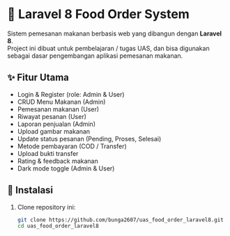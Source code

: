 # 🍔 Laravel 8 Food Order System

Sistem pemesanan makanan berbasis web yang dibangun dengan **Laravel 8**.  
Project ini dibuat untuk pembelajaran / tugas UAS, dan bisa digunakan sebagai dasar pengembangan aplikasi pemesanan makanan.

## ✨ Fitur Utama
- Login & Register (role: Admin & User)
- CRUD Menu Makanan (Admin)
- Pemesanan makanan (User)
- Riwayat pesanan (User)
- Laporan penjualan (Admin)
- Upload gambar makanan
- Update status pesanan (Pending, Proses, Selesai)
- Metode pembayaran (COD / Transfer)
- Upload bukti transfer
- Rating & feedback makanan
- Dark mode toggle (Admin & User)

## 🚀 Instalasi
1. Clone repository ini:
   ```bash
   git clone https://github.com/bunga2607/uas_food_order_laravel8.git
   cd uas_food_order_laravel8
